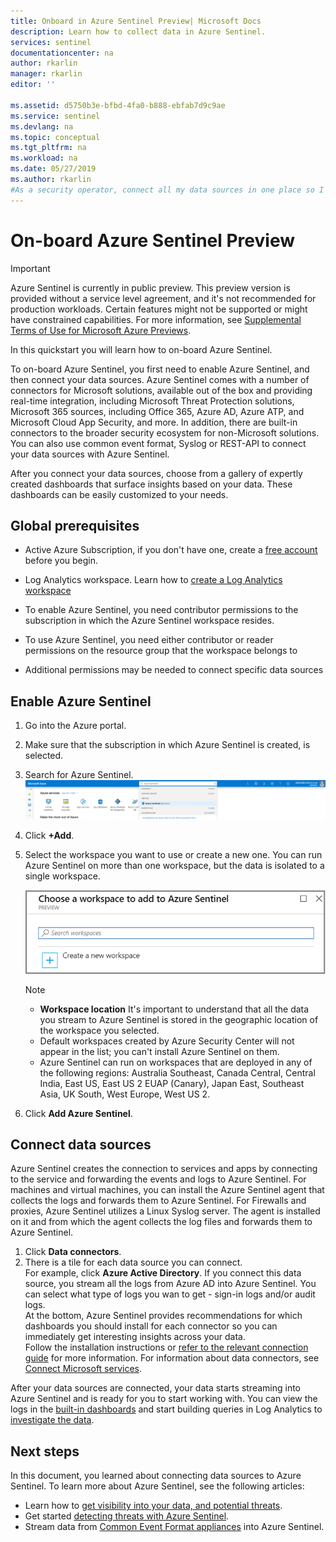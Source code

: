 ```yaml
---
title: Onboard in Azure Sentinel Preview| Microsoft Docs
description: Learn how to collect data in Azure Sentinel.
services: sentinel
documentationcenter: na
author: rkarlin
manager: rkarlin
editor: ''

ms.assetid: d5750b3e-bfbd-4fa0-b888-ebfab7d9c9ae
ms.service: sentinel
ms.devlang: na
ms.topic: conceptual
ms.tgt_pltfrm: na
ms.workload: na
ms.date: 05/27/2019
ms.author: rkarlin
#As a security operator, connect all my data sources in one place so I can monitor and protect my environment
---
```

# On-board Azure Sentinel Preview

> [!IMPORTANT]
> Azure Sentinel is currently in public preview.
> This preview version is provided without a service level agreement, and it's not recommended for production workloads. Certain features might not be supported or might have constrained capabilities. 
> For more information, see [Supplemental Terms of Use for Microsoft Azure Previews](https://azure.microsoft.com/support/legal/preview-supplemental-terms/).

In this quickstart you will learn how to on-board Azure Sentinel. 

To on-board Azure Sentinel, you first need to enable Azure Sentinel, and then connect your data sources. Azure Sentinel comes with a number of connectors for Microsoft solutions, available out of the box and providing real-time integration, including Microsoft Threat Protection solutions, Microsoft 365 sources, including Office 365, Azure AD, Azure ATP, and Microsoft Cloud App Security, and more. In addition, there are built-in connectors to the broader security ecosystem for non-Microsoft solutions. You can also use common event format, Syslog or REST-API to connect your data sources with Azure Sentinel.  

After you connect your data sources, choose from a gallery of expertly created dashboards that surface insights based on your data. These dashboards can be easily customized to your needs.


## Global prerequisites

- Active Azure Subscription, if you don't have one, create a [free account](https://azure.microsoft.com/free/?WT.mc_id=A261C142F) before you begin.

- Log Analytics workspace. Learn how to [create a Log Analytics workspace](../log-analytics/log-analytics-quick-create-workspace.md)

-  To enable Azure Sentinel, you need contributor permissions to the subscription in which the Azure Sentinel workspace resides. 
- To use Azure Sentinel, you need either contributor or reader permissions on the resource group that the workspace belongs to
- Additional permissions may be needed to connect specific data sources
 
## Enable Azure Sentinel <a name="enable"></a>

1. Go into the Azure portal.
2. Make sure that the subscription in which Azure Sentinel is created, is selected. 
3. Search for Azure Sentinel. 
   ![search](./media/quickstart-onboard/search-product.png)

1. Click **+Add**.
1. Select the workspace you want to use or create a new one. You can run Azure Sentinel on more than one workspace, but the data is isolated to a single workspace.

   ![search](./media/quickstart-onboard/choose-workspace.png)

   >[!NOTE] 
   > - **Workspace location**  It's important to understand that all the data you stream to Azure Sentinel is stored in the geographic location of the workspace you selected.  
   > - Default workspaces created by Azure Security Center will not appear in the list; you can't install Azure Sentinel on them.
   > - Azure Sentinel can run on workspaces that are deployed in any of the following regions:  Australia Southeast, Canada Central, Central India, East US, East US 2 EUAP (Canary), Japan East, Southeast Asia, UK South, West Europe, West US 2.

6. Click **Add Azure Sentinel**.
  

## Connect data sources

Azure Sentinel creates the connection to services and apps by connecting to the service and forwarding the events and logs to Azure Sentinel. For machines and virtual machines, you can install the Azure Sentinel agent that collects the logs and forwards them to Azure Sentinel. For Firewalls and proxies, Azure Sentinel utilizes a Linux Syslog server. The agent is installed on it and from which the agent collects the log files and forwards them to Azure Sentinel. 
 
1. Click **Data connectors**.
2. There is a tile for each data source you can connect.<br>
For example, click **Azure Active Directory**. If you connect this data source, you stream all the logs from Azure AD into Azure Sentinel. You can select what type of logs you wan to get - sign-in logs and/or audit logs. <br>
At the bottom, Azure Sentinel provides recommendations for which dashboards you should install for each connector so you can immediately get interesting insights across your data. <br> Follow the installation instructions or [refer to the relevant connection guide](connect-data-sources.md) for more information. For information about data connectors, see [Connect Microsoft services](connect-data-sources.md).

After your data sources are connected, your data starts streaming into Azure Sentinel and is ready for you to start working with. You can view the logs in the [built-in dashboards](quickstart-get-visibility.md) and start building queries in Log Analytics to [investigate the data](tutorial-investigate-cases.md).



## Next steps
In this document, you learned about connecting data sources to Azure Sentinel. To learn more about Azure Sentinel, see the following articles:
- Learn how to [get visibility into your data, and potential threats](quickstart-get-visibility.md).
- Get started [detecting threats with Azure Sentinel](tutorial-detect-threats.md).
- Stream data from [Common Event Format appliances](connect-common-event-format.md) into Azure Sentinel.
